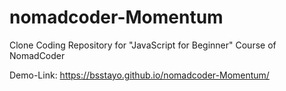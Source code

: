 # nomadcoder-Momentum
Clone Coding Repository for "JavaScript for Beginner" Course of NomadCoder

Demo-Link: https://bsstayo.github.io/nomadcoder-Momentum/
